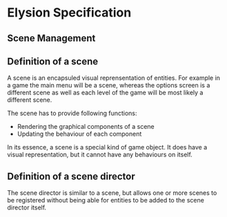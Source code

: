 Elysion Specification
===

Scene Management
---

Definition of a scene
---

A scene is an encapsuled visual reprensentation of entities. For example in a game the main menu will be a scene,
whereas the options screen is a different scene as well as each level of the game will be most likely a different
scene.

The scene has to provide following functions:
* Rendering the graphical components of a scene
* Updating the behaviour of each component

In its essence, a scene is a special kind of game object. It does have a visual representation, but it cannot have any
behaviours on itself.

Definition of a scene director
---

The scene director is similar to a scene, but allows one or more scenes to be registered without being able for
entities to be added to the scene director itself.
